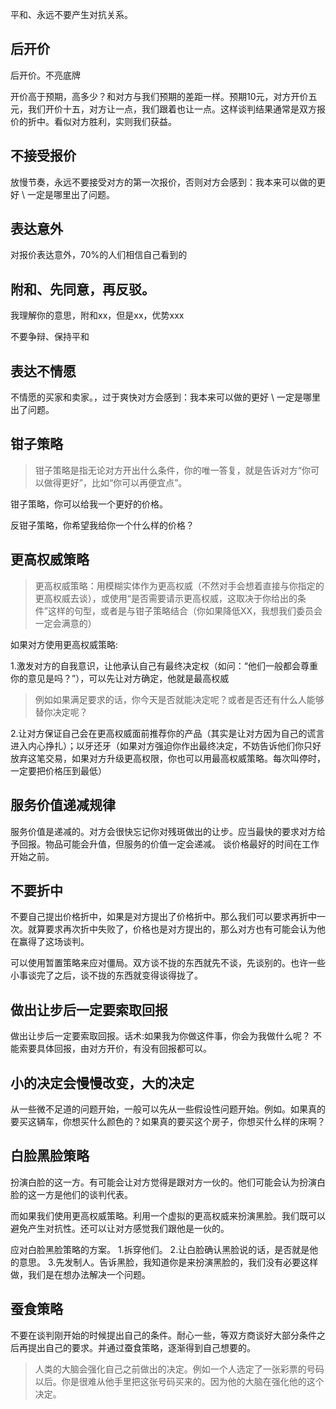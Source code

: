 
平和、永远不要产生对抗关系。

## 后开价

后开价。不亮底牌

开价高于预期，高多少？和对方与我们预期的差距一样。预期10元，对方开价五元，我们开价十五，对方让一点，我们跟着也让一点。这样谈判结果通常是双方报价的折中。看似对方胜利，实则我们获益。

## 不接受报价

放慢节奏，永远不要接受对方的第一次报价，否则对方会感到：我本来可以做的更好 \ 一定是哪里出了问题。

## 表达意外

对报价表达意外，70%的人们相信自己看到的

## 附和、先同意，再反驳。

我理解你的意思，附和xx，但是xx，优势xxx

不要争辩、保持平和

## 表达不情愿

不情愿的买家和卖家。，过于爽快对方会感到：我本来可以做的更好 \ 一定是哪里出了问题。

## 钳子策略

> 钳子策略是指无论对方开出什么条件，你的唯一答复，就是告诉对方“你可以做得更好”，比如“你可以再便宜点”。

钳子策略，你可以给我一个更好的价格。

反钳子策略，你希望我给你一个什么样的价格？

## 更高权威策略

> 更高权威策略：用模糊实体作为更高权威（不然对手会想着直接与你指定的更高权威去谈），或使用“是否需要请示更高权威，这取决于你给出的条件”这样的句型，或者是与钳子策略结合（你如果降低XX，我想我们委员会一定会满意的）

如果对方使用更高权威策略:

1.激发对方的自我意识，让他承认自己有最终决定权（如问：“他们一般都会尊重你的意见是吗？”），可以先让对方确定，他就是最高权威

> 例如如果满足要求的话，你今天是否就能决定呢？或者是否还有什么人能够替你决定呢？

2.让对方保证自己会在更高权威面前推荐你的产品（其实是让对方因为自己的谎言进入内心挣扎）；以牙还牙（如果对方强迫你作出最终决定，不妨告诉他们你只好放弃这笔交易，如果对方升级更高权限，你也可以用最高权威策略。每次叫停时，一定要把价格压到最低）


## 服务价值递减规律

服务价值是递减的。对方会很快忘记你对残斑做出的让步。应当最快的要求对方给予回报。物品可能会升值，但服务的价值一定会递减。
谈价格最好的时间在工作开始之前。

## 不要折中
不要自己提出价格折中，如果是对方提出了价格折中。那么我们可以要求再折中一次。就算要求再次折中失败了，价格也是对方提出的，那么对方也有可能会认为他在赢得了这场谈判。

可以使用暂置策略来应对僵局。双方谈不拢的东西就先不谈，先谈别的。也许一些小事谈完了之后，谈不拢的东西就变得谈得拢了。


## 做出让步后一定要索取回报
做出让步后一定要索取回报。话术:如果我为你做这件事，你会为我做什么呢？
不能索要具体回报，由对方开价，有没有回报都可以。

## 小的决定会慢慢改变，大的决定

从一些微不足道的问题开始，一般可以先从一些假设性问题开始。例如。如果真的要买这辆车，你想买什么颜色的？如果真的要买这个房子，你想买什么样的床啊？

## 白脸黑脸策略

扮演白脸的这一方。有可能会让对方觉得是跟对方一伙的。他们可能会认为扮演白脸的这一方是他们的谈判代表。

而如果我们使用更高权威策略。利用一个虚拟的更高权威来扮演黑脸。我们既可以避免产生对抗性。还可以让对方感觉我们跟他是一伙的。

应对白脸黑脸策略的方案。
1.拆穿他们。
2.让白脸确认黑脸说的话，是否就是他的意思。
3.先发制人。告诉黑脸，我知道你是来扮演黑脸的，我们没有必要这样做，我们是在想办法解决一个问题。

## 蚕食策略
不要在谈判刚开始的时候提出自己的条件。耐心一些，等双方商谈好大部分条件之后再提出自己的要求。并通过蚕食策略，逐渐得到自己想要的。

> 人类的大脑会强化自己之前做出的决定。例如一个人选定了一张彩票的号码以后。你是很难从他手里把这张号码买来的。因为他的大脑在强化他的这个决定。

